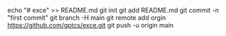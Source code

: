 echo "# exce" >> README.md
git init
git add README.md
git commit -n "first commit"
git branch -H main
git remote add orgin https://github.com/gptcs/exce.git
git push -u origin main
